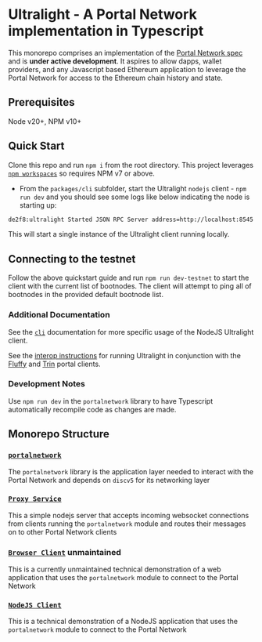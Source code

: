 # Ultralight - A Portal Network implementation in Typescript

This monorepo comprises an implementation of the [Portal Network spec](https://github.com/ethereum/portal-network-specs) and is **under active development**.  It aspires to allow dapps, wallet providers, and any Javascript based Ethereum application to leverage the Portal Network for access to the Ethereum chain history and state. 

## Prerequisites

Node v20+, NPM v10+

## Quick Start

Clone this repo and run `npm i` from the root directory.  This project leverages [`npm workspaces`](https://docs.npmjs.com/cli/v7/using-npm/workspaces) so requires NPM v7 or above.

- From the `packages/cli` subfolder, start the Ultralight `nodejs` client - `npm run dev` and you should see some logs like below indicating the node is starting up:
```sh
de2f8:ultralight Started JSON RPC Server address=http://localhost:8545
```

This will start a single instance of the Ultralight client running locally.  

## Connecting to the testnet

Follow the above quickstart guide and run `npm run dev-testnet` to start the client with the current list of bootnodes.  The client will attempt to ping all of bootnodes in the provided default bootnode list.

### Additional Documentation

See the [`cli`](./packages/cli/README.md) documentation for more specific usage of the NodeJS Ultralight client.

See the [interop instructions](./INTEROP.md) for running Ultralight in conjunction with the [Fluffy](https://github.com/status-im/nimbus-eth1/tree/master/fluffy) and [Trin](https://github.com/ethereum/trin) portal clients.

### Development Notes

Use `npm run dev` in the `portalnetwork` library to have Typescript automatically recompile code as changes are made.  


## Monorepo Structure

### [`portalnetwork`](./packages/portalnetwork)

The `portalnetwork` library is the application layer needed to interact with the Portal Network and depends on `discv5` for its networking layer

### [`Proxy Service`](./packages/proxy)

This a simple nodejs server that accepts incoming websocket connections from clients running the `portalnetwork` module and routes their messages on to other Portal Network clients

### [`Browser Client`](./packages/browser-client) **unmaintained**

This is a currently unmaintained technical demonstration of a web application that uses the `portalnetwork` module to connect to the Portal Network

### [`NodeJS Client`](./packages/cli)

This is a technical demonstration of a NodeJS application that uses the `portalnetwork` module to connect to the Portal Network


